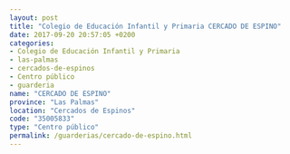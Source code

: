 ```yaml
---
layout: post
title: "Colegio de Educación Infantil y Primaria CERCADO DE ESPINO"
date: 2017-09-20 20:57:05 +0200
categories:
- Colegio de Educación Infantil y Primaria
- las-palmas
- cercados-de-espinos
- Centro público
- guarderia
name: "CERCADO DE ESPINO"
province: "Las Palmas"
location: "Cercados de Espinos"
code: "35005833"
type: "Centro público"
permalink: /guarderias/cercado-de-espino.html
---
```

